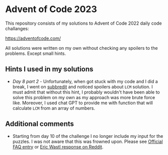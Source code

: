 # Advent of Code 2023

This repository consists of my solutions to Advent of Code 2022 daily code challanges:

https://adventofcode.com/

All solutions were written on my own without checking any spoilers to the problems. Except small hints.

## Hints I used in my solutions

- _Day 8 part 2_ - Unfortunately, when got stuck with my code and I did a break, I went on [subbredit](https://www.reddit.com/r/adventofcode/) and noticed spoilers about <code>LCM</code> solution. I must admit that without this hint, I probably wouldn't have been able to solve this problem on my own as my approach was more brute force like. Moreover, I used chat GPT to provide me with function that will calculate <code>LCM</code> from an array of numbers.

## Additional comments

- Starting from day 10 of the challenge I no longer include my input for the puzzles. I was not aware that this was frowned upon. Please see [Official FAQ entry](https://adventofcode.com/about#faq_copying) or [Eric Wastl response on Reddit](https://www.reddit.com/r/adventofcode/comments/7lesj5/comment/drlt9am/).